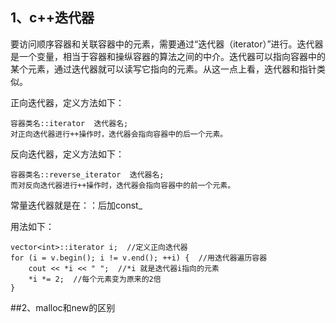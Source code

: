 ## 1、c++迭代器
要访问顺序容器和关联容器中的元素，需要通过“迭代器（iterator）”进行。迭代器是一个变量，相当于容器和操纵容器的算法之间的中介。迭代器可以指向容器中的某个元素，通过迭代器就可以读写它指向的元素。从这一点上看，迭代器和指针类似。 

正向迭代器，定义方法如下：  
      
    容器类名::iterator  迭代器名;
    对正向迭代器进行++操作时，迭代器会指向容器中的后一个元素。

反向迭代器，定义方法如下：

    容器类名::reverse_iterator  迭代器名;
    而对反向迭代器进行++操作时，迭代器会指向容器中的前一个元素。
常量迭代器就是在：：后加const_  
  
用法如下：

    vector<int>::iterator i;  //定义正向迭代器
    for (i = v.begin(); i != v.end(); ++i) {  //用迭代器遍历容器
        cout << *i << " ";  //*i 就是迭代器i指向的元素
        *i *= 2;  //每个元素变为原来的2倍
    }
    
##2、malloc和new的区别
